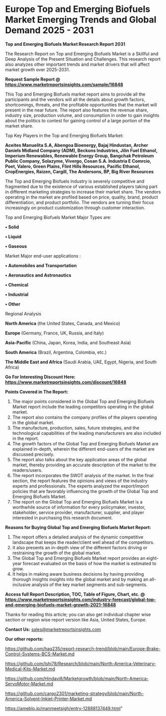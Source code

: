 # Europe Top and Emerging Biofuels Market Emerging Trends and Global Demand 2025 - 2031

<strong>Top and Emerging Biofuels Market Research Report 2031</strong>

The Research Report on Top and Emerging Biofuels Market is a Skillful and Deep Analysis of the Present Situation and Challenges. This research report also analyzes other important trends and market drivers that will affect market growth over 2025-2031.

<strong>Request Sample Report @ <a href=https://www.marketreportsinsights.com/sample/16848>https://www.marketreportsinsights.com/sample/16848</a></strong>

This Top and Emerging Biofuels market report aims to provide all the participants and the vendors will all the details about growth factors, shortcomings, threats, and the profitable opportunities that the market will present in the near future. The report also features the revenue share, industry size, production volume, and consumption in order to gain insights about the politics to contest for gaining control of a large portion of the market share.

Top Key Players in the Top and Emerging Biofuels Market:

<strong>Aceites Manuelita S.A, Abengoa Bioenergy, Bajaj Hindustan, Archer Daniels Midland Company (ADM), Beckons Industries, Jilin Fuel Ethanol, Imperium Renewables, Renewable Energy Group, Bangchak Petroleum Public Company, Solazyme, Vivergo, Cosan S.A. Industria E Comrcio, Poet, Valero, Green Plains, Flint Hills Resources, Pacific Ethanol, CropEnergies, Raizen, Cargill, The Andersons, BP, Big River Resources</strong>

The Top and Emerging Biofuels Industry is severely competitive and fragmented due to the existence of various established players taking part in different marketing strategies to increase their market share. The vendors operating in the market are profiled based on price, quality, brand, product differentiation, and product portfolio. The vendors are turning their focus increasingly on product customization through customer interaction.

Top and Emerging Biofuels Market Major Types are:

<strong>• Solid

• Liquid

• Gaseous</strong>

Market Major end-user applications :

<strong>• Automobiles and Transportation

• Aeronautics and Astronautics

• Chemical

• Industrial

• Other</strong>

Regional Analysis

</u><strong><b>North America</b></strong> (the United States, Canada, and Mexico)

<strong><b>Europe </b></strong>(Germany, France, UK, Russia, and Italy)

<strong><b>Asia-Pacific</b></strong> (China, Japan, Korea, India, and Southeast Asia)

<strong><b>South America</b></strong> (Brazil, Argentina, Colombia, etc.)

<strong><b>The Middle East and Africa</b></strong> (Saudi Arabia, UAE, Egypt, Nigeria, and South Africa)

<strong>Go For Interesting Discount Here: <a href=https://www.marketreportsinsights.com/discount/16848>https://www.marketreportsinsights.com/discount/16848</a></strong>

<strong>Points Covered in The Report:</strong>
<ol>
  <li>The major points considered in the Global Top and Emerging Biofuels Market report include the leading competitors operating in the global market.</li>
  <li>The report also contains the company profiles of the players operating in the global market.</li>
  <li>The manufacture, production, sales, future strategies, and the technological capabilities of the leading manufacturers are also included in the report.</li>
  <li>The growth factors of the Global Top and Emerging Biofuels Market are explained in-depth, wherein the different end-users of the market are discussed precisely.</li>
  <li>The report also talks about the key application areas of the global market, thereby providing an accurate description of the market to the readers/users.</li>
  <li>The report incorporates the SWOT analysis of the market. In the final section, the report features the opinions and views of the industry experts and professionals. The experts analyzed the export/import policies that are favorably influencing the growth of the Global Top and Emerging Biofuels Market.</li>
  <li>The report on the Global Top and Emerging Biofuels Market is a worthwhile source of information for every policymaker, investor, stakeholder, service provider, manufacturer, supplier, and player interested in purchasing this research document.</li>
</ol>
<strong>Reasons for Buying Global Top and Emerging Biofuels Market Report:</strong>

<ol>
  <li>The report offers a detailed analysis of the dynamic competitive landscape that keeps the reader/client well ahead of the competitors.</li>
  <li>It also presents an in-depth view of the different factors driving or restraining the growth of the global market.</li>
  <li>The Global Top and Emerging Biofuels Market report provides an eight-year forecast evaluated on the basis of how the market is estimated to grow.</li>
  <li>It helps in making aware business decisions by having providing thorough insights insights into the global market and by making an all-inclusive analysis of the key market segments and sub-segments.</li>
</ol>
<strong>Access full Report Description, TOC, Table of Figure, Chart, etc. @ <a href=https://www.marketreportsinsights.com/industry-forecast/global-top-and-emerging-biofuels-market-growth-2021-16848>https://www.marketreportsinsights.com/industry-forecast/global-top-and-emerging-biofuels-market-growth-2021-16848</a></strong>


Thanks for reading this article; you can also get individual chapter wise section or region wise report version like Asia, United States, Europe.

<strong>Contact Us:</strong>
sales@marketreportsinsights.com

<strong>Our other reports:</strong>

<a href=https://github.com/haq235/report-research-trend/blob/main/Europe-Brake-Control-Systems-BCS-Market.md>https://github.com/haq235/report-research-trend/blob/main/Europe-Brake-Control-Systems-BCS-Market.md</a>

<a href=https://github.com/Ishi78/Research/blob/main/North-America-Veterinary-Medical-Kits-Market.md>https://github.com/Ishi78/Research/blob/main/North-America-Veterinary-Medical-Kits-Market.md</a>

<a href=https://github.com/Hindavi8/Marketgrowth/blob/main/North-America-ServoMotor-Market.md>https://github.com/Hindavi8/Marketgrowth/blob/main/North-America-ServoMotor-Market.md</a>

<a href=https://github.com/cargo2301/marketing-strategy/blob/main/North-America-Solvent-Inkjet-Printer-Market.md>https://github.com/cargo2301/marketing-strategy/blob/main/North-America-Solvent-Inkjet-Printer-Market.md</a>

<a href=https://ameblo.jp/manmeetsigh/entry-12888137449.html>https://ameblo.jp/manmeetsigh/entry-12888137449.html</a>"
